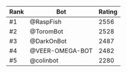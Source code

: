 Rank|Bot|Rating
---|---|---
#1|@RaspFish|2556
#2|@ToromBot|2528
#3|@DarkOnBot|2487
#4|@VEER-OMEGA-BOT|2482
#5|@colinbot|2280
